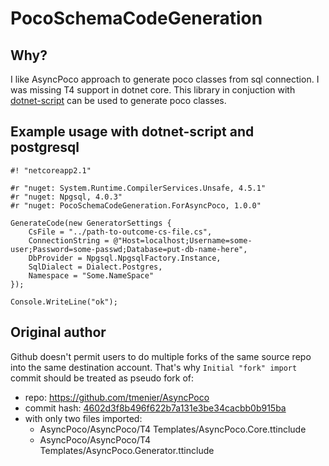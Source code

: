 # PocoSchemaCodeGeneration

## Why?

I like AsyncPoco approach to generate poco classes from sql connection. I was missing T4 support in dotnet core. This library in conjuction with [dotnet-script](https://github.com/filipw/dotnet-script) can be used to generate poco classes.

## Example usage with dotnet-script and postgresql

```
#! "netcoreapp2.1"

#r "nuget: System.Runtime.CompilerServices.Unsafe, 4.5.1"
#r "nuget: Npgsql, 4.0.3"
#r "nuget: PocoSchemaCodeGeneration.ForAsyncPoco, 1.0.0"

GenerateCode(new GeneratorSettings {
    CsFile = "../path-to-outcome-cs-file.cs",
    ConnectionString = @"Host=localhost;Username=some-user;Password=some-passwd;Database=put-db-name-here",
    DbProvider = Npgsql.NpgsqlFactory.Instance,
    SqlDialect = Dialect.Postgres,
    Namespace = "Some.NameSpace"
});
    
Console.WriteLine("ok");
```



## Original author
Github doesn't permit users to do multiple forks of the same source repo into the same destination account.
That's why ```Initial "fork" import``` commit should be treated as pseudo fork of:
- repo: https://github.com/tmenier/AsyncPoco
- commit hash: [4602d3f8b496f622b7a131e3be34cacbb0b915ba](https://github.com/tmenier/AsyncPoco/commit/4602d3f8b496f622b7a131e3be34cacbb0b915ba)
- with only two files imported:
  - AsyncPoco/AsyncPoco/T4 Templates/AsyncPoco.Core.ttinclude
  - AsyncPoco/AsyncPoco/T4 Templates/AsyncPoco.Generator.ttinclude  
